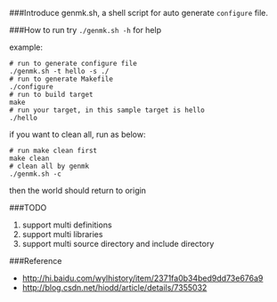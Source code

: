 ###Introduce
genmk.sh, a shell script for auto generate `configure` file.

###How to run
try `./genmk.sh -h` for help

example:

	# run to generate configure file
	./genmk.sh -t hello -s ./
	# run to generate Makefile
	./configure
	# run to build target
	make
	# run your target, in this sample target is hello
	./hello

if you want to clean all, run as below:  

	# run make clean first
	make clean
	# clean all by genmk
	./genmk.sh -c

then the world should return to origin

###TODO
1. support multi definitions
2. support multi libraries
3. support multi source directory and include directory

###Reference
* <http://hi.baidu.com/wylhistory/item/2371fa0b34bed9dd73e676a9>
* <http://blog.csdn.net/hiodd/article/details/7355032>

